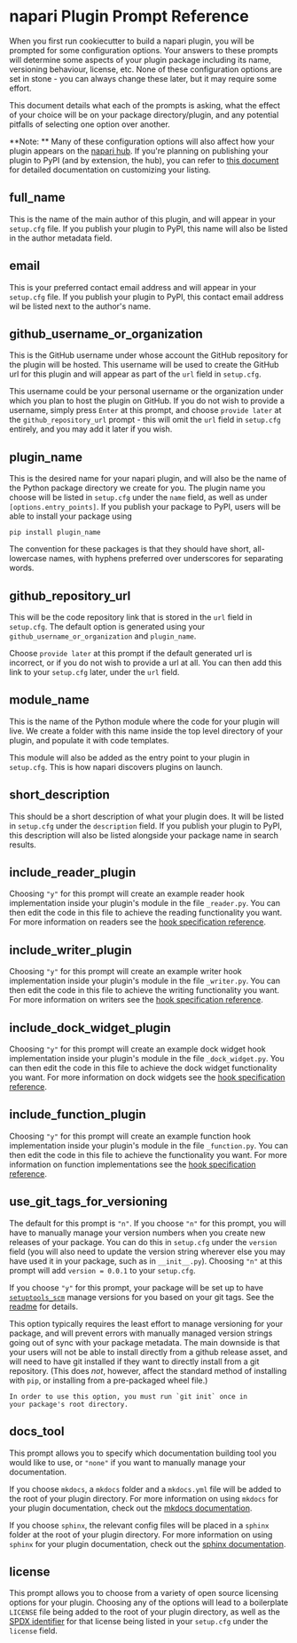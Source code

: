 # napari Plugin Prompt Reference

When you first run cookiecutter to build a napari plugin, you will be prompted
for some configuration options. Your answers to these prompts will determine
some aspects of your plugin package including its name, versioning behaviour,
license, etc. None of these configuration options are set in stone - you 
can always change these later, but it may require some effort.

This document details what each of the prompts is asking, what the effect
of your choice will be on your package directory/plugin, and any potential 
pitfalls of selecting one option over another.

**Note: ** Many of these configuration options will also affect how your plugin
appears on the [napari hub](https://www.napari-hub.org/). If you're planning
on publishing your plugin to PyPI (and by extension, the hub), you can refer
to [this document](https://github.com/chanzuckerberg/napari-hub/blob/main/docs/customizing-plugin-listing.md) for detailed documentation on customizing your listing.

## full_name

This is the name of the main author of this plugin, and will appear in your
`setup.cfg` file. If you publish your plugin to PyPI, this name will also be listed
in the author metadata field.

## email

This is your preferred contact email address and will appear in your `setup.cfg`
file. If you publish your plugin to PyPI, this contact email address wil be 
listed next to the author's name.

## github_username_or_organization

This is the GitHub username under whose account the GitHub repository for the
plugin will be hosted. This username will be used to create the GitHub url 
for this plugin and will appear as part of the `url` field in `setup.cfg`.

This username could be your personal username or the organization under which
you plan to host the plugin on GitHub. If you do not wish to provide a username,
simply press `Enter` at this prompt, and choose `provide later` at the
`github_repository_url` prompt - this will omit the `url` field in `setup.cfg`
entirely, and you may add it later if you wish.

## plugin_name

This is the desired name for your napari plugin, and will also be the name
of the Python package directory we create for you. The plugin name you choose
will be listed in `setup.cfg` under the `name` field, as well as under 
`[options.entry_points]`. If you publish your package to PyPI, users will be able 
to install your package using 

```
pip install plugin_name
```

The convention for these packages is that they should have short, all-lowercase
names, with hyphens preferred over underscores for separating words.

## github_repository_url

This will be the code repository link that is stored in the `url` field in 
`setup.cfg`. The default option is generated using your `github_username_or_organization` and `plugin_name`.

Choose `provide later` at this prompt if the default generated url is incorrect,
or if you do not wish to provide a url at all. You can then add this link to your
`setup.cfg` later, under the `url` field.

## module_name

This is the name of the Python module where the code for your plugin will live.
We create a folder with this name inside the top level directory of your plugin,
and populate it with code templates.

This module will also be added as the entry point to your plugin in `setup.cfg`. 
This is how napari discovers plugins on launch.

## short_description

This should be a short description of what your plugin does. It will be listed
in `setup.cfg` under the `description` field. If you publish your plugin to PyPI,
this description will also be listed alongside your package name in search results.

## include_reader_plugin

Choosing `"y"` for this prompt will create an example reader hook implementation 
inside your plugin's module in the file `_reader.py`. You can then edit the code in this
file to achieve the reading functionality you want. For more information on
readers see the [hook specification reference](https://napari.org/plugins/stable/hook_specifications.html#hook-specifications-reference).

## include_writer_plugin

Choosing `"y"` for this prompt will create an example writer hook implementation
 inside your plugin's module in the file `_writer.py`. You can then edit the code in this file
to achieve the writing functionality you want. For more information on writers see the [hook specification reference](https://napari.org/plugins/stable/hook_specifications.html#hook-specifications-reference).

## include_dock_widget_plugin

Choosing `"y"` for this prompt will create an example dock widget hook implementation
 inside your plugin's module in the file `_dock_widget.py`. You can then edit the code in this file
to achieve the dock widget functionality you want. For more information on dock widgets see the [hook specification reference](https://napari.org/plugins/stable/hook_specifications.html#hook-specifications-reference).

## include_function_plugin

Choosing `"y"` for this prompt will create an example function hook implementation
 inside your plugin's module in the file `_function.py`. You can then edit the code in this file
to achieve the functionality you want. For more information on function implementations see the [hook specification reference](https://napari.org/plugins/stable/hook_specifications.html#hook-specifications-reference).

## use_git_tags_for_versioning

The default for this prompt is `"n"`. If you choose `"n"` for this prompt, you
will have to manually manage your version numbers when you create new releases
of your package. You can do this in `setup.cfg` under the `version` field (you
will also need to update the version string wherever else you may have used it
in your package, such as in `__init__.py`). Choosing `"n"` at this prompt will
add `version = 0.0.1` to your `setup.cfg`. 

If you choose `"y"` for this prompt, your package will be set up to have
[`setuptools_scm`](https://github.com/pypa/setuptools_scm) manage versions for
you based on your git tags.  See the
[readme](https://github.com/napari/cookiecutter-napari-plugin#automatic-deployment-and-version-management)
for details.

This option typically requires the least effort to manage versioning for your
package, and will prevent errors with manually managed version strings going out
of sync with your package metadata.  The main downside is that your users will
not be able to install directly from a github release asset, and will need to
have git installed if they want to directly install from a git repository.
(This does *not*, however, affect the standard method of installing with `pip`, or
installing from a pre-packaged wheel file.)

```{note}
In order to use this option, you must run `git init` once in
your package's root directory.
```


## docs_tool

This prompt allows you to specify which documentation building tool
you would like to use, or `"none"` if you want to manually manage your documentation.

If you choose `mkdocs`, a `mkdocs` folder and a `mkdocs.yml` file will be added to 
the root of your plugin directory. For more information on using `mkdocs` for your
plugin documentation, check out the [mkdocs documentation](https://www.mkdocs.org/).

If you choose `sphinx`, the relevant config files will be placed in a `sphinx` folder
at the root of your plugin directory. For more information on using `sphinx` for
your plugin documentation, check out the [sphinx documentation](https://www.sphinx-doc.org/en/main/).

## license

This prompt allows you to choose from a variety of open source licensing options
for your plugin. Choosing any of the options will lead to a boilerplate `LICENSE`
file being added to the root of your plugin directory, as well as the [SPDX identifier](https://spdx.org/licenses/)
for that license being listed in your `setup.cfg` under the `license` field.
